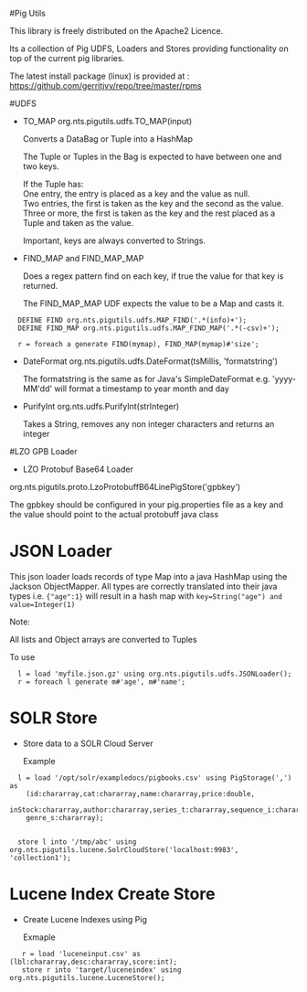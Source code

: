 #Pig Utils

This library is freely distributed on the Apache2 Licence.

Its a collection of Pig UDFS, Loaders and Stores providing functionality on top of the current pig libraries.

The latest install package (linux) is provided at : https://github.com/gerritjvv/repo/tree/master/rpms

#UDFS

* TO_MAP
  org.nts.pigutils.udfs.TO_MAP(input)
  
  Converts a DataBag or Tuple into a HashMap

  The Tuple or Tuples in the Bag is expected to have between one and two keys.

  If the Tuple has:<br/>
  One entry, the entry is placed as a key and the value as null.<br/>
  Two entries, the first is taken as the key and the second as the value.<br/>
  Three or more, the first is taken as the key and the rest placed as a Tuple and taken as the value.<br/>
 
  Important, keys are always converted to Strings.

* FIND_MAP and FIND_MAP_MAP
  
  Does a regex pattern find on each key, if true the value for that key is returned.

  The FIND_MAP_MAP UDF expects the value to be a Map and casts it.

```
  DEFINE FIND org.nts.pigutils.udfs.MAP_FIND('.*(info)+');
  DEFINE FIND_MAP org.nts.pigutils.udfs.MAP_FIND_MAP('.*(-csv)+');

  r = foreach a generate FIND(mymap), FIND_MAP(mymap)#'size';

```

* DateFormat
  org.nts.pigutils.udfs.DateFormat(tsMillis, 'formatstring')
  
  The formatstring is the same as for Java's SimpleDateFormat 
  e.g. 'yyyy-MM'dd' will format a timestamp to year month and day

* PurifyInt
  org.nts.udfs.PurifyInt(strInteger)

  Takes a String, removes any non integer characters and returns an integer

#LZO GPB Loader

* LZO Protobuf Base64 Loader
 
 org.nts.pigutils.proto.LzoProtobuffB64LinePigStore('gpbkey')
  
  The gpbkey should be configured in your pig.properties file as a key and the value should point to the actual protobuff java class

# JSON Loader

  This json loader loads records of type Map into a java HashMap using the Jackson ObjectMapper.
  All types are correctly translated into their java types i.e. ``` {"age":1} ``` will result in a hash map with ``` key=String("age") and value=Integer(1) ```

  Note:

   All lists and Object arrays are converted to Tuples

  To use

```
  l = load 'myfile.json.gz' using org.nts.pigutils.udfs.JSONLoader();
  r = foreach l generate m#'age', m#'name';
```

# SOLR Store

* Store data to a SOLR Cloud Server
  
  Example
```
  l = load '/opt/solr/exampledocs/pigbooks.csv' using PigStorage(',') as 
	(id:chararray,cat:chararray,name:chararray,price:double,
	inStock:chararray,author:chararray,series_t:chararray,sequence_i:chararray,
	genre_s:chararray);

	
  store l into '/tmp/abc' using org.nts.pigutils.lucene.SolrCloudStore('localhost:9983', 'collection1');	 
```

# Lucene Index Create Store

* Create Lucene Indexes using Pig

  Exmaple
```
   r = load 'luceneinput.csv' as (lbl:chararray,desc:chararray,score:int);
   store r into 'target/luceneindex' using org.nts.pigutils.lucene.LuceneStore();
```

